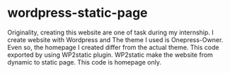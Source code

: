 # wordpress-static-page
Originality, creating this website are one of task during my internship. 
I create website with Wordpress and The theme I used is Onepress-Owner.
Even so, the homepage I created differ from the actual theme. 
This code exported by using WP2static plugin. WP2static make the website from dynamic to static page. 
This code is homepage only.

 

